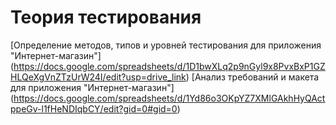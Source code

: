 
# Теория тестирования

[Определение методов, типов и уровней тестирования для приложения "Интернет-магазин"] (https://docs.google.com/spreadsheets/d/1D1bwXLq2p9nGyl9x8PvxBxP1GZHLQeXgVnZTzUrW24I/edit?usp=drive_link)
[Анализ требований и макета для приложения "Интернет-магазин"]
(https://docs.google.com/spreadsheets/d/1Yd86o3OKpYZ7XMlGAkhHyQActppeGv-l1fHeNDIqbCY/edit?gid=0#gid=0)
